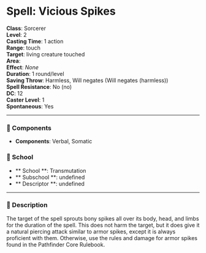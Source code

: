 
# Spell: Vicious Spikes
**Class**: Sorcerer  
**Level**: 2  
**Casting Time**: 1 action  
**Range**: touch  
**Target**: living creature touched  
**Area**:   
**Effect**: _None_  
**Duration**: 1 round/level  
**Saving Throw**: Harmless, Will negates (Will negates (harmless))  
**Spell Resistance**: No (no)  
**DC**: 12  
**Caster Level**: 1  
**Spontaneous**: Yes

---

### 🔮 Components
- **Components**: Verbal, Somatic

### 🏫 School
- ** School **: Transmutation
- ** Subschool **: undefined
- ** Descriptor **: undefined
---

### 📜 Description
The target of the spell sprouts bony spikes all over its body, head, and limbs for the duration of the spell. This does not harm the target, but it does give it a natural piercing attack similar to armor spikes, except it is always proficient with them. Otherwise, use the rules and damage for armor spikes found in the Pathfinder Core Rulebook.
